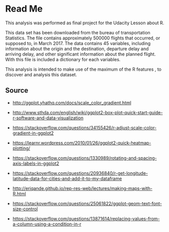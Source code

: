 # Read Me 

This analysis was performed as final project for the Udacity Lesson about R. 

This data set has been downloaded from the bureau of transportation Statistics. The file contains approximately 500000 flights that occurred, or supposed to, in March 2017. The data contains 45 variables, including information about the origin and the destination, departure delay and arriving delay, and other significant information about the planned flight. With this file is included a dictionary for each variables.

This analysis is intended to make use of the maximum of the R features , to discover and analysis this dataset. 





## Source 
- http://ggplot.yhathq.com/docs/scale_color_gradient.html

- http://www.sthda.com/english/wiki/ggplot2-box-plot-quick-start-guide-r-software-and-data-visualization

- https://stackoverflow.com/questions/34155426/r-adjust-scale-color-gradient-in-ggplot2

- https://learnr.wordpress.com/2010/01/26/ggplot2-quick-heatmap-plotting/

- https://stackoverflow.com/questions/1330989/rotating-and-spacing-axis-labels-in-ggplot2

- https://stackoverflow.com/questions/20936840/r-get-longitude-latitude-data-for-cities-and-add-it-to-my-dataframe

- http://eriqande.github.io/rep-res-web/lectures/making-maps-with-R.html

- https://stackoverflow.com/questions/25061822/ggplot-geom-text-font-size-control

- https://stackoverflow.com/questions/13871614/replacing-values-from-a-column-using-a-condition-in-r